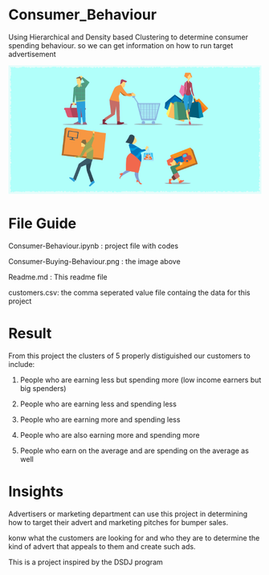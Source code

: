 # Consumer_Behaviour
Using Hierarchical and Density based Clustering to determine consumer spending behaviour. so we can get information on how to run target advertisement

![](Consumer-Buying-Behavior.png)
# File Guide
Consumer-Behaviour.ipynb : project file with codes

Consumer-Buying-Behaviour.png : the image above

Readme.md : This readme file

customers.csv: the comma seperated value file containg the data for this project

# Result

From this project the clusters of 5 properly distiguished our customers to include:

1. People who are earning less but spending more (low income earners but big spenders)

2. People who are earning less and spending less

3. People who are earning more and spending less

4. People who are also earning more and spending more

5. People who earn on the average and are spending on the average as well

# Insights
Advertisers or marketing department can use this project in determining how to target their advert and marketing pitches for bumper sales.

konw what the customers are looking for and who they are to determine the kind of advert that appeals to them and create such ads.


This is a project inspired by the DSDJ program 

